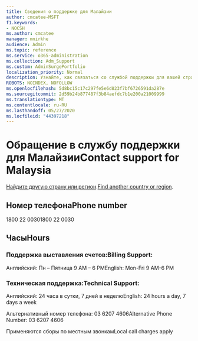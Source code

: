 ```yaml
---
title: Сведения о поддержке для Малайзии
author: cmcatee-MSFT
f1.keywords:
- NOCSH
ms.author: cmcatee
manager: mnirkhe
audience: Admin
ms.topic: reference
ms.service: o365-administration
ms.collection: Adm_Support
ms.custom: AdminSurgePortfolio
localization_priority: Normal
description: Узнайте, как связаться со службой поддержки для вашей страны или региона.
ROBOTS: NOINDEX, NOFOLLOW
ms.openlocfilehash: 5d8bc15c17c297fe5e6d823f7bf6726591da287e
ms.sourcegitcommit: 2d59b24b877487f3b84aefdc7b1e200a21009999
ms.translationtype: MT
ms.contentlocale: ru-RU
ms.lasthandoff: 05/27/2020
ms.locfileid: "44397218"
---
```

# <a name="contact-support-for-malaysia"></a><span data-ttu-id="97959-103">Обращение в службу поддержки для Малайзии</span><span class="sxs-lookup"><span data-stu-id="97959-103">Contact support for Malaysia</span></span>

<span data-ttu-id="97959-104">[Найдите другую страну или регион](../contact-support-for-business-products.md).</span><span class="sxs-lookup"><span data-stu-id="97959-104">[Find another country or region](../contact-support-for-business-products.md).</span></span>

## <a name="phone-number"></a><span data-ttu-id="97959-105">Номер телефона</span><span class="sxs-lookup"><span data-stu-id="97959-105">Phone number</span></span>
<span data-ttu-id="97959-106">1800 22 0030</span><span class="sxs-lookup"><span data-stu-id="97959-106">1800 22 0030</span></span>

## <a name="hours"></a><span data-ttu-id="97959-107">Часы</span><span class="sxs-lookup"><span data-stu-id="97959-107">Hours</span></span>
### <a name="billing-support"></a><span data-ttu-id="97959-108">Поддержка выставления счетов:</span><span class="sxs-lookup"><span data-stu-id="97959-108">Billing Support:</span></span>

<span data-ttu-id="97959-109">Английский: Пн – Пятница 9 AM – 6 PM</span><span class="sxs-lookup"><span data-stu-id="97959-109">English: Mon-Fri 9 AM-6 PM</span></span>

### <a name="technical-support"></a><span data-ttu-id="97959-110">Техническая поддержка:</span><span class="sxs-lookup"><span data-stu-id="97959-110">Technical Support:</span></span>

<span data-ttu-id="97959-111">Английский: 24 часа в сутки, 7 дней в неделю</span><span class="sxs-lookup"><span data-stu-id="97959-111">English: 24 hours a day, 7 days a week</span></span>

<span data-ttu-id="97959-112">Альтернативный номер телефона: 03 6207 4606</span><span class="sxs-lookup"><span data-stu-id="97959-112">Alternative Phone Number: 03 6207 4606</span></span>

<span data-ttu-id="97959-113">Применяются сборы по местным звонкам</span><span class="sxs-lookup"><span data-stu-id="97959-113">Local call charges apply</span></span>
